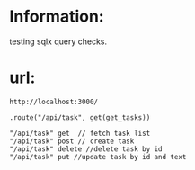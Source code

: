 
# Information:
  testing sqlx query checks.

# url:
```
http://localhost:3000/

.route("/api/task", get(get_tasks))

"/api/task" get  // fetch task list
"/api/task" post // create task
"/api/task" delete //delete task by id
"/api/task" put //update task by id and text
```



